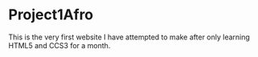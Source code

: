 # Project1Afro
This is the very first website I have attempted to make after only learning HTML5 and CCS3 for a month. 
